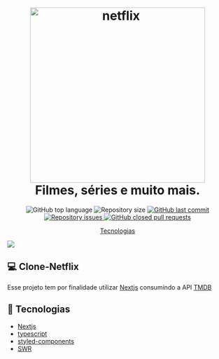 <h1 align="center">
    <img width=400 alt="netflix" src="https://res.cloudinary.com/drsxhihfr/image/upload/v1604360287/images/netflix_vv5ibp.png" />
    <br>
    Filmes, séries e muito mais.
</h1>




<p align="center">

  <img alt="GitHub top language" src="https://img.shields.io/github/languages/top/andersonsilva019/Netflix-clone-study"/>



  <img alt="Repository size" src="https://img.shields.io/github/repo-size/andersonsilva019/Netflix-clone-study">

  <a href="https://github.com/andersonsilva019/Netflix-clone-study/commits/master">
    <img alt="GitHub last commit" src="https://img.shields.io/github/last-commit/andersonsilva019/Netflix-clone-study">
  </a>

  <a href="https://github.com/andersonsilva019/Netflix-clone-study/issues">
    <img alt="Repository issues" src="https://img.shields.io/github/issues/andersonsilva019/Netflix-clone-study">
  </a>

  <a href="https://github.com/andersonsilva019/Netflix-clone-study/pulls">
    <img alt="GitHub closed pull requests" src="https://img.shields.io/github/issues-pr-closed/andersonsilva019/Netflix-clone-study">
  </a>

  <!-- <img alt="GitHub" src="https://img.shields.io/github/license/lukemorales/bancointer.svg"> -->
</p>

<p align="center">
  <a href="#rocket-tecnologias">Tecnologias</a>
</p>

<img src="https://res.cloudinary.com/drsxhihfr/image/upload/v1604360197/images/Google_Chrome_-_Dark_bplogb.svg">

## :computer: Clone-Netflix

Esse projeto tem por finalidade utilizar [Nextjs]('https://nextjs.org/') consumindo a API [TMDB]('https://www.themoviedb.org/?language=pt-BR')

## :rocket: Tecnologias
- [Nextjs](https://nextjs.org/)
- [typescript]('https://www.typescriptlang.org/')
- [styled-components]('https://styled-components.com/')
- [SWR]('https://swr.vercel.app/')

